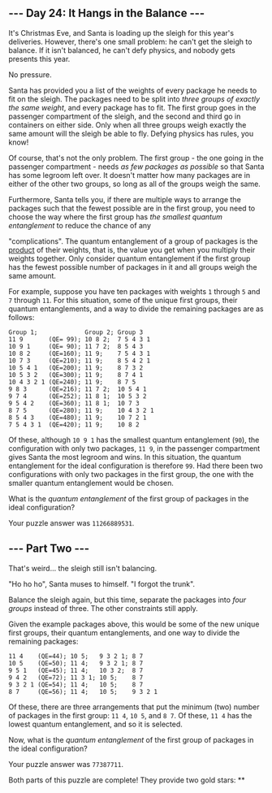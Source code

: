 --- Day 24: It Hangs in the Balance ---
---------------------------------------

It's Christmas Eve, and Santa is loading up the sleigh for this year's
deliveries. However, there's one small problem: he can't get the sleigh
to balance. If it isn't balanced, he can't defy physics, and nobody gets
presents this year.

No pressure.

Santa has provided you a list of the weights of every package he needs
to fit on the sleigh. The packages need to be split into *three groups
of exactly the same weight*, and every package has to fit. The first
group goes in the passenger compartment of the sleigh, and the second
and third go in containers on either side. Only when all three groups
weigh exactly the same amount will the sleigh be able to fly. Defying
physics has rules, you know!

Of course, that's not the only problem. The first group - the one going
in the passenger compartment - needs *as few packages as possible* so
that Santa has some legroom left over. It doesn't matter how many
packages are in either of the other two groups, so long as all of the
groups weigh the same.

Furthermore, Santa tells you, if there are multiple ways to arrange the
packages such that the fewest possible are in the first group, you need
to choose the way where the first group has *the smallest quantum
entanglement* to reduce the chance of any

"complications". The quantum entanglement of a group of packages is the
[product] of their weights, that is, the value you get when you
multiply their weights together. Only consider quantum entanglement if
the first group has the fewest possible number of packages in it and all
groups weigh the same amount.

For example, suppose you have ten packages with weights `1` through `5`
and `7` through `11`. For this situation, some of the unique first
groups, their quantum entanglements, and a way to divide the remaining
packages are as follows:

    Group 1;             Group 2; Group 3
    11 9       (QE= 99); 10 8 2;  7 5 4 3 1
    10 9 1     (QE= 90); 11 7 2;  8 5 4 3
    10 8 2     (QE=160); 11 9;    7 5 4 3 1
    10 7 3     (QE=210); 11 9;    8 5 4 2 1
    10 5 4 1   (QE=200); 11 9;    8 7 3 2
    10 5 3 2   (QE=300); 11 9;    8 7 4 1
    10 4 3 2 1 (QE=240); 11 9;    8 7 5
    9 8 3      (QE=216); 11 7 2;  10 5 4 1
    9 7 4      (QE=252); 11 8 1;  10 5 3 2
    9 5 4 2    (QE=360); 11 8 1;  10 7 3
    8 7 5      (QE=280); 11 9;    10 4 3 2 1
    8 5 4 3    (QE=480); 11 9;    10 7 2 1
    7 5 4 3 1  (QE=420); 11 9;    10 8 2

Of these, although `10 9 1` has the smallest quantum entanglement
(`90`), the configuration with only two packages, `11 9`, in the
passenger compartment gives Santa the most legroom and wins. In this
situation, the quantum entanglement for the ideal configuration is
therefore `99`. Had there been two configurations with only two packages
in the first group, the one with the smaller quantum entanglement would
be chosen.

What is the *quantum entanglement* of the first group of packages in the
ideal configuration?

Your puzzle answer was `11266889531`.

--- Part Two ---
----------------

That's weird... the sleigh still isn't balancing.

"Ho ho ho", Santa muses to himself. "I forgot the trunk".

Balance the sleigh again, but this time, separate the packages into
*four groups* instead of three. The other constraints still apply.

Given the example packages above, this would be some of the new unique
first groups, their quantum entanglements, and one way to divide the
remaining packages:

    11 4    (QE=44); 10 5;   9 3 2 1; 8 7
    10 5    (QE=50); 11 4;   9 3 2 1; 8 7
    9 5 1   (QE=45); 11 4;   10 3 2;  8 7
    9 4 2   (QE=72); 11 3 1; 10 5;    8 7
    9 3 2 1 (QE=54); 11 4;   10 5;    8 7
    8 7     (QE=56); 11 4;   10 5;    9 3 2 1

Of these, there are three arrangements that put the minimum (two) number
of packages in the first group: `11 4`, `10 5`, and `8 7`. Of these,
`11 4` has the lowest quantum entanglement, and so it is selected.

Now, what is the *quantum entanglement* of the first group of packages
in the ideal configuration?

Your puzzle answer was `77387711`.

Both parts of this puzzle are complete! They provide two gold stars:
\*\*

  [product]: https://en.wikipedia.org/wiki/Product_%28mathematics%29
